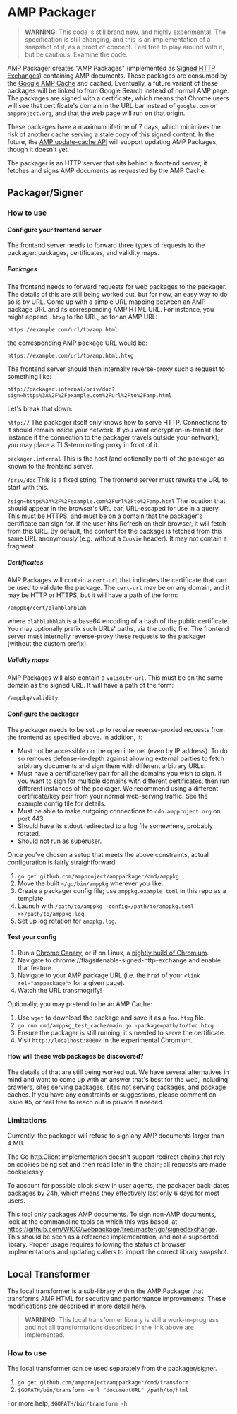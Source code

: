 # AMP Packager

> **WARNING**: This code is still brand new, and highly experimental. The
> specification is still changing, and this is an implementation of a snapshot
> of it, as a proof of concept. Feel free to play around with it, but be
> cautious. Examine the code.

AMP Packager creates "AMP Packages" (implemented as [Signed HTTP
Exchanges](https://tools.ietf.org/html/draft-yasskin-httpbis-origin-signed-exchanges-impl-00))
containing AMP documents. These packages are consumed by the [Google AMP
Cache](https://www.ampproject.org/docs/fundamentals/how_cached) and cached.
Eventually, a future variant of these packages will be linked to from Google
Search instead of normal AMP page. The packages are signed with a certificate,
which means that Chrome users will see that certificate's domain in the URL bar
instead of `google.com` or `ampproject.org`, and that the web page will run on
that origin.

These packages have a maximum lifetime of 7 days, which minimizes the risk of
another cache serving a stale copy of this signed content. In the future, the
[AMP update-cache API](https://developers.google.com/amp/cache/update-cache)
will support updating AMP Packages, though it doesn't yet.

The packager is an HTTP server that sits behind a frontend server; it fetches
and signs AMP documents as requested by the AMP Cache.

## Packager/Signer

### How to use

#### Configure your frontend server

The frontend server needs to forward three types of requests to the packager:
packages, certificates, and validity maps.

##### Packages

The frontend needs to forward requests for web packages to the packager. The
details of this are still being worked out, but for now, an easy way to do so is
by URL. Come up with a simple URL mapping between an AMP package URL and its
corresponding AMP HTML URL. For instance, you might append `.htxg` to the URL,
so for an AMP URL:

```
https://example.com/url/to/amp.html
```

the corresponding AMP package URL would be:

```
https://example.com/url/to/amp.html.htxg
```

The frontend server should then internally reverse-proxy such a request to
something like:

```
http://packager.internal/priv/doc?sign=https%3A%2F%2Fexample.com%2Furl%2Fto%2Famp.html
```

Let's break that down:

  `http://` The packager itself only knows how to serve HTTP. Connections to it
  should remain inside your network. If you want encryption-in-transit (for
  instance if the connection to the packager travels outside your network), you
  may place a TLS-terminating proxy in front of it.

  `packager.internal` This is the host (and optionally port) of the packager as
  known to the frontend server.

  `/priv/doc` This is a fixed string. The frontend server must rewrite
  the URL to start with this.

  `?sign=https%3A%2F%2Fexample.com%2Furl%2Fto%2Famp.html` The location that
  should appear in the browser's URL bar, URL-escaped for use in a query. This
  must be HTTPS, and must be on a domain that the packager's certificate can
  sign for. If the user hits Refresh on their browser, it will fetch from this
  URL. By default, the content for the package is fetched from this same URL
  anonymously (e.g. without a `Cookie` header). It may not contain a fragment.

##### Certificates

AMP Packages will contain a `cert-url` that indicates the certificate that can
be used to validate the package. The `cert-url` may be on any domain, and it may
be HTTP or HTTPS, but it will have a path of the form:

```
/amppkg/cert/blahblahblah
```

where `blahblahblah` is a base64 encoding of a hash of the public certificate.
You may optionally prefix such URLs' paths, via the config file. The frontend
server must internally reverse-proxy these requests to the packager (without the
custom prefix).

##### Validity maps

AMP Packages will also contain a `validity-url`. This must be on the same domain
as the signed URL. It will have a path of the form:

```
/amppkg/validity
```

#### Configure the packager

The packager needs to be set up to receive reverse-proxied requests from the
frontend as specified above. In addition, it:

  * Must not be accessible on the open internet (even by IP address). To do so
    removes defense-in-depth against allowing external parties to fetch
    arbitrary documents and sign them with different arbitrary URLs.
  * Must have a certificate/key pair for all the domains you wish to sign. If
    you want to sign for multiple domains with different certificates, then run
    different instances of the packager. We recommend using a different
    certificate/key pair from your normal web-serving traffic. See the example
    config file for details.
  * Must be able to make outgoing connections to `cdn.ampproject.org` on port
    443.
  * Should have its stdout redirected to a log file somewhere, probably rotated.
  * Should not run as superuser.

<!-- TODO(twifkak): Add instructions for getting an API key or service account,
     after the Transformer API is in place. Maybe make a script that automates
     it using gcloud. -->

Once you've chosen a setup that meets the above constraints, actual
configuration is fairly straightforward:

  1. `go get github.com/ampproject/amppackager/cmd/amppkg`
  2. Move the built `~/go/bin/amppkg` wherever you like.
  3. Create a packager config file; use `amppkg.example.toml` in this repo as a template.
  4. Launch with `/path/to/amppkg -config=/path/to/amppkg.toml >>/path/to/amppkg.log`.
  5. Set up log rotation for `amppkg.log`.

#### Test your config

  1. Run a [Chrome Canary](https://www.google.com/chrome/browser/canary.html),
     or if on Linux, a [nightly build of
     Chromium](https://www.chromium.org/getting-involved/download-chromium).
  2. Navigate to chrome://flags#enable-signed-http-exchange and enable that
     feature.
  3. Navigate to your AMP package URL (i.e. the `href` of your
     `<link rel="amppackage">` for a given page).
  4. Watch the URL transmogrify!

Optionally, you may pretend to be an AMP Cache:

  1. Use `wget` to download the package and save it as a `foo.htxg` file.
  2. `go run cmd/amppkg_test_cache/main.go -package=path/to/foo.htxg`
  3. Ensure the packager is still running; it's needed to serve the certificate.
  4. Visit `http://localhost:8000/` in the experimental Chromium.

#### How will these web packages be discovered?

The details of that are still being worked out. We have several alternatives in
mind and want to come up with an answer that's best for the web, including
crawlers, sites serving packages, sites not serving packages, and package
caches. If you have any constraints or suggestions, please comment on issue #5,
or feel free to reach out in private if needed.

### Limitations

Currently, the packager will refuse to sign any AMP documents larger than 4 MB.

The Go http.Client implementation doesn't support redirect chains that rely on
cookies being set and then read later in the chain; all requests are made
cookielessly.

To account for possible clock skew in user agents, the packager back-dates
packages by 24h, which means they effectively last only 6 days for most users.

This tool only packages AMP documents. To sign non-AMP documents, look at the
commandline tools on which this was based, at
https://github.com/WICG/webpackage/tree/master/go/signedexchange. This should be
seen as a reference implementation, and not a supported library. Proper usage
requires following the status of browser implementations and updating callers to
import the correct library snapshot.

## Local Transformer

The local transformer is a sub-library within the AMP Packager that transforms AMP HTML for security and performance improvements. These modifications are described in more detail [here](https://github.com/ampproject/amphtml/blob/master/spec/amp-cache-modifications.md).

> **WARNING**: This local transformer library is still a work-in-progress and not all transformations described in the link above are implemented.

### How to use
The local transformer can be used separately from the packager/signer.

1. `go get github.com/ampproject/amppackager/cmd/transform`
1. `$GOPATH/bin/transform -url "documentURL" /path/to/html`

For more help, `$GOPATH/bin/transform -h`
